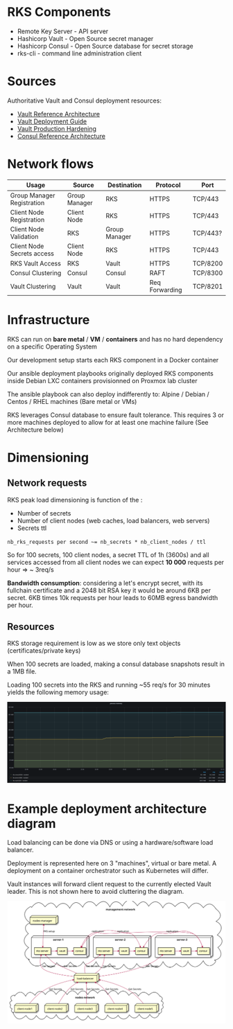 # RKS Components

- Remote Key Server - API server
- Hashicorp Vault - Open Source secret manager
- Hashicorp Consul - Open Source database for secret storage
- rks-cli - command line administration client

# Sources

Authoritative Vault and Consul deployment resources:

- [Vault Reference Architecture](https://learn.hashicorp.com/vault/operations/ops-reference-architecture)
- [Vault Deployment Guide](https://learn.hashicorp.com/vault/day-one/ops-deployment-guide)
- [Vault Production Hardening](https://learn.hashicorp.com/vault/day-one/production-hardening)
- [Consul Reference Architecture](https://learn.hashicorp.com/consul/datacenter-deploy/reference-architecture)

# Network flows

| Usage                      | Source        | Destination   | Protocol       | Port     |
| ---                        | ---           | ---           | ---            | ---      |
| Group Manager Registration | Group Manager | RKS           | HTTPS          | TCP/443  |
| Client Node Registration   | Client Node   | RKS           | HTTPS          | TCP/443  |
| Client Node Validation     | RKS           | Group Manager | HTTPS          | TCP/443? |
| Client Node Secrets access | Client Node   | RKS           | HTTPS          | TCP/443  |
| RKS Vault Access           | RKS           | Vault         | HTTPS          | TCP/8200 |
| Consul Clustering          | Consul        | Consul        | RAFT           | TCP/8300 |
| Vault Clustering           | Vault         | Vault         | Req Forwarding | TCP/8201 |

# Infrastructure

RKS can run on **bare metal** / **VM** / **containers** and has no hard dependency on a specific Operating System

Our development setup starts each RKS component in a Docker container

Our ansible deployment playbooks originally deployed RKS components inside Debian LXC containers provisionned on Proxmox lab cluster

The ansible playbook can also deploy indifferently to: Alpine / Debian / Centos / RHEL machines (Bare metal or VMs)

RKS leverages Consul database to ensure fault tolerance. This requires 3 or more machines deployed to allow for at least one machine failure (See Architecture below)

# Dimensioning

## Network requests

RKS peak load dimensioning is function of the :
- Number of secrets
- Number of client nodes (web caches, load balancers, web servers)
- Secrets ttl

`nb_rks_requests per second ~= nb_secrets * nb_client_nodes / ttl`

So for 100 secrets, 100 client nodes, a secret TTL of 1h (3600s) and all services accessed from all client nodes we can expect **10 000** requests per hour => ~ 3req/s

__Bandwidth consumption__: considering a let's encrypt secret, with its fullchain certificate and a 2048 bit RSA key it would be around 6KB per secret. 6KB times 10k requests per hour leads to 60MB egress bandwidth per hour.

## Resources

RKS storage requirement is low as we store only text objects (certificates/private keys)

When 100 secrets are loaded, making a consul database snapshots result in a 1MB file.

Loading 100 secrets into the RKS and running ~55 req/s for 30 minutes yields the following memory usage:

![memory usage](./memory_use.png)

# Example deployment architecture diagram

Load balancing can be done via DNS or using a hardware/software load balancer.

Deployment is represented here on 3 "machines", virtual or bare metal. A deployment on a container orchestrator such as Kubernetes will differ.

Vault instances will forward client request to the currently elected Vault leader. This is not shown here to avoid cluttering the diagram.

![architecture diagram](architecture.svg)

<!--
```plantuml
@startuml

cloud "management-network"  {
  node "nodes-manager" as nm
  node "server-3" {
    rectangle consul as c3
    rectangle vault as v3
    rectangle "rks-server" as r3
  }
  node "server-2" {
    rectangle consul as c2
    rectangle vault as v2
    rectangle "rks-server" as r2
  }
  node "server-1" {
    rectangle consul as c1
    rectangle vault as v1
    rectangle "rks-server" as r1
  }
}

node "load-balancer" as lb

cloud "nodes-network" {
  node "client-node1" as a1
  node "client-node2" as a2
  node "client-node3" as a3
  node "client-node4" as a4
  node "client-node5" as a5
}

c1 <-> c2: replication
c1 <-> c3: replication
c2 <-> c3: replication

r1 -> v1
r2 -> v2
r3 -> v3

v1 -> c1
v2 -> c2
v3 -> c3

nm <-down-> r1: RKS setup

a1 -up-> lb: Get Secrets
lb -up-> r1: Get Secrets
a2 -up-> lb: Get Secrets
lb -up-> r2: Get Secrets
a3 -up-> lb: Get Secrets
lb -up-> r3: Get Secrets
a4 -up-> lb: Get Secrets
lb -up-> r2: Get Secrets
a5 -up-> lb: Get Secrets
lb -up-> r1: Get Secrets

@enduml
```
-->
